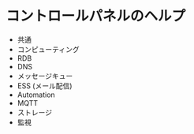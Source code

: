 # コントロールパネルのヘルプ

* 共通
* コンピューティング
* RDB
* DNS
* メッセージキュー
* ESS (メール配信)
* Automation
* MQTT
* ストレージ
* 監視
